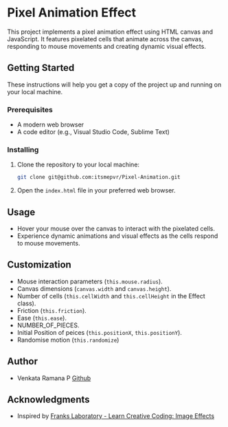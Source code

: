 # Pixel Animation Effect

This project implements a pixel animation effect using HTML canvas and JavaScript. It features pixelated cells that animate across the canvas, responding to mouse movements and creating dynamic visual effects.

## Getting Started

These instructions will help you get a copy of the project up and running on your local machine.

### Prerequisites

- A modern web browser
- A code editor (e.g., Visual Studio Code, Sublime Text)

### Installing

1. Clone the repository to your local machine:

   ```bash
   git clone git@github.com:itsmepvr/Pixel-Animation.git
    ```
2. Open the `index.html` file in your preferred web browser.

## Usage

- Hover your mouse over the canvas to interact with the pixelated cells.
- Experience dynamic animations and visual effects as the cells respond to mouse movements.

## Customization

- Mouse interaction parameters (`this.mouse.radius`).
- Canvas dimensions (`canvas.width` and `canvas.height`).
- Number of cells (`this.cellWidth` and `this.cellHeight` in the Effect class).
- Friction (`this.friction`).
- Ease (`this.ease`).
- NUMBER_OF_PIECES.
- Initial Position of peices (`this.positionX`, `this.positionY`).
- Randomise motion (`this.randomize`)

## Author

- Venkata Ramana P [Github](https://github.com/itsmepvr)

## Acknowledgments

- Inspired by [Franks Laboratory - Learn Creative Coding: Image Effects](https://www.youtube.com/watch?v=UeZ1pTg_nMo&t=605s&ab_channel=Frankslaboratory)